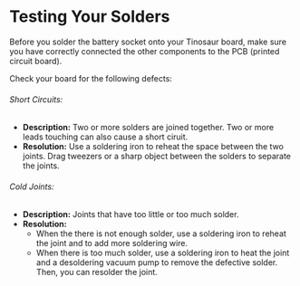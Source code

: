 # Testing Your Solders
<!-- terminology-edit: testing vs. checking -->

Before you solder the battery socket onto your Tinosaur board, make sure you have correctly connected the other components to the PCB (printed circuit board).
<!-- structure-edit: remove battery reference from text to make the topic more general-->
<!-- terminology-edit: board vs. pcb, vs. tinusaur - edit to use as a genral topic -->

Check your board for the following defects:
###### Short Circuits:
* **Description:**
	Two or more solders are joined together. Two or more leads touching can also cause a short ciruit.
*  **Resolution:**
	Use a soldering iron to reheat the space between the two joints. Drag tweezers or a sharp object between the solders to separate the joints.
    
###### Cold Joints:
* **Description:**
	Joints that have too little or too much solder.
* **Resolution:**
	* When the there is not enough solder, use a soldering iron to reheat the joint and to add more soldering wire.
	* When there is too much solder, use a soldering iron to heat the joint and a desoldering vacuum pump to remove the defective solder. Then, you can resolder the joint.
